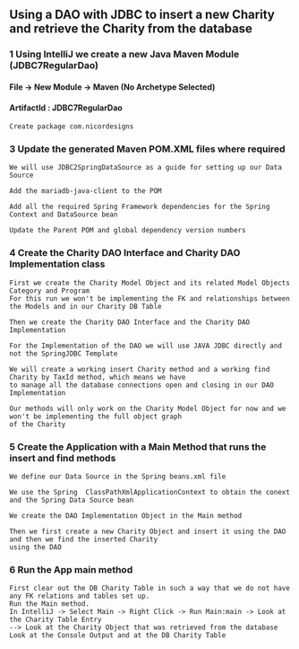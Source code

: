 ## Using a DAO with JDBC to insert a new Charity and retrieve the Charity from the database

### 1 Using IntelliJ we create a new Java Maven Module (JDBC7RegularDao)

#### File -> New Module -> Maven (No Archetype Selected)

#### ArtifactId : JDBC7RegularDao

    Create package com.nicordesigns

### 3 Update the generated Maven POM.XML files where required

    We will use JDBC2SpringDataSource as a guide for setting up our Data Source    

    Add the mariadb-java-client to the POM     

    Add all the required Spring Framework dependencies for the Spring Context and DataSource bean

    Update the Parent POM and global dependency version numbers

### 4  Create the Charity DAO Interface and Charity DAO Implementation class

    First we create the Charity Model Object and its related Model Objects Category and Program
    For this run we won't be implementing the FK and relationships between the Models and in our Charity DB Table
    
    Then we create the Charity DAO Interface and the Charity DAO Implementation

    For the Implementation of the DAO we will use JAVA JDBC directly and not the SpringJDBC Template

    We will create a working insert Charity method and a working find Charity by TaxId method, which means we have
    to manage all the database connections open and closing in our DAO Implementation

    Our methods will only work on the Charity Model Object for now and we won't be implementing the full object graph
    of the Charity

### 5  Create the Application with a Main Method that runs the insert and find methods

    We define our Data Source in the Spring beans.xml file

    We use the Spring  ClassPathXmlApplicationContext to obtain the conext and the Spring Data Source bean

    We create the DAO Implementation Object in the Main method

    Then we first create a new Charity Object and insert it using the DAO and then we find the inserted Charity
    using the DAO

### 6 Run the App main method

    First clear out the DB Charity Table in such a way that we do not have any FK relations and tables set up.
    Run the Main method.
    In IntelliJ -> Select Main -> Right Click -> Run Main:main -> Look at the Charity Table Entry
    --> Look at the Charity Object that was retrieved from the database
    Look at the Console Output and at the DB Charity Table